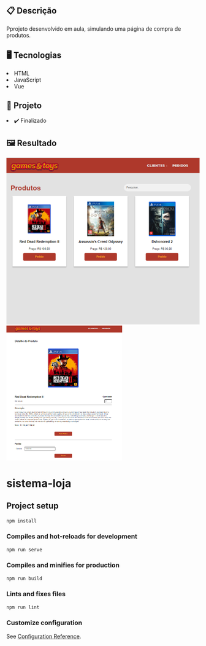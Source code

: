 <h2>📋 Descrição</h2>
<p>Pprojeto desenvolvido em aula, simulando uma página de compra de produtos.</p>


<h2>🖥️ Tecnologias</h2>
<li>HTML </li> 
<li>JavaScript</li>
<li>Vue</li>

<h2>🎨 Projeto</h2>
<li>✔️ Finalizado</li>

<h2>🖼️ Resultado</h2>
<img src='https://github.com/Michael-Almeida/Sistema_loja_2/blob/master/tela/home.png' />
<img  width='60%' src='https://github.com/Michael-Almeida/Sistema_loja_2/blob/master/tela/produto.png' />

# sistema-loja

## Project setup
```
npm install
```

### Compiles and hot-reloads for development
```
npm run serve
```

### Compiles and minifies for production
```
npm run build
```

### Lints and fixes files
```
npm run lint
```

### Customize configuration
See [Configuration Reference](https://cli.vuejs.org/config/).
